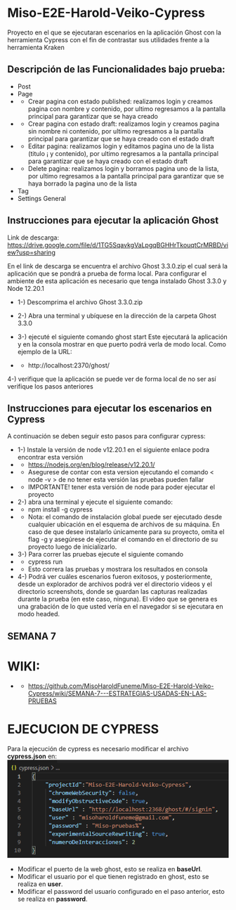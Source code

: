 # Miso-E2E-Harold-Veiko-Cypress

Proyecto en el que se ejecutaran escenarios en la aplicación Ghost con la herramienta Cypress con el fin de contrastar sus utilidades frente a la herramienta Kraken


## Descripción de las Funcionalidades bajo prueba:

- Post
- Page
- - Crear pagina con estado published: realizamos login y creamos pagina con nombre y contenido, por ultimo regresamos a la pantalla principal para garantizar que se haya creado
- - Crear pagina con estado draft: realizamos login y creamos pagina sin nombre ni contenido, por ultimo regresamos a la pantalla principal para garantizar que se haya creado  con el estado draft
- - Editar pagina: realizamos login y editamos pagina uno de la lista (titulo ¡ y contenido), por ultimo regresamos a la pantalla principal para garantizar que se haya creado  con el estado draft
- - Delete pagina: realizamos login y borramos pagina uno de la lista, por ultimo regresamos a la pantalla principal para garantizar que se haya borrado la pagina uno de la lista
- Tag
- Settings General


## Instrucciones para ejecutar la aplicación Ghost

Link de descarga: https://drive.google.com/file/d/1TG5SqavkgVaLpgqBGHHrTkouqtCrMRBD/view?usp=sharing

En el link de descarga se encuentra el archivo Ghost 3.3.0.zip el cual será la aplicación que se pondrá a prueba de forma local.
Para configurar el ambiente de esta aplicación es necesario que tenga instalado Ghost 3.3.0 y Node 12.20.1

- 1-) Descomprima el archivo Ghost 3.3.0.zip
- 2-) Abra una terminal y ubíquese en la dirección de la carpeta Ghost 3.3.0
- 3-) ejecuté el siguiente comando
ghost start
Este ejecutará la aplicación y en la consola mostrar en que puerto podrá verla de modo local. Como ejemplo de la URL:

- - http://localhost:2370/ghost/

4-) verifique que la aplicación se puede ver de forma local de no ser así verifique los pasos anteriores


## Instrucciones para ejecutar los escenarios en Cypress

A continuación se deben seguir esto pasos para configurar cypress:

- 1-) Instale la versión de node v12.20.1 en el siguiente enlace podra encontrar esta versión
- - https://nodejs.org/en/blog/release/v12.20.1/
- - Asegurese de contar con esta version ejecutando el comando < node -v > de no tener esta versión las pruebas pueden fallar
- - IMPORTANTE! tener esta versión de node para poder ejecutar el proyecto
- 2-) abra una terminal y ejecute el siguiente comando:
- - npm install -g cypress
- - Nota: el comando de instalación global puede ser ejecutado desde cualquier ubicación en el esquema de archivos de su máquina. En caso de que desee instalarlo únicamente para su proyecto, omita el flag -g y asegúrese de ejecutar el comando en el directorio de su proyecto luego de inicializarlo.
- 3-) Para correr las pruebas ejecute el siguiente comando
- - cypress run
- - Esto correra las pruebas y mostrara los resultados en consola
- 4-) Podrá ver cuáles escenarios fueron exitosos, y posteriormente, desde un explorador de archivos podrá ver el directorio videos y el directorio screenshots, donde se guardan las capturas realizadas durante la prueba (en este caso, ninguna). El video que se genera es una grabación de lo que usted vería en el navegador si se ejecutara en modo headed.


## SEMANA 7
# WIKI: 
- - https://github.com/MisoHaroldFuneme/Miso-E2E-Harold-Veiko-Cypress/wiki/SEMANA-7---ESTRATEGIAS-USADAS-EN-LAS-PRUEBAS

# EJECUCION DE CYPRESS
Para la ejecución de cypress es necesario modificar el archivo **cypress.json** en:
![Configuracion de cypress.json](https://github.com/MisoHaroldFuneme/Miso-E2E-Harold-Veiko-Cypress/blob/main/ConfigCypress.PNG)

- Modificar el puerto de la web ghost, esto se realiza en **baseUrl**.
- Modificar el usuario por el que tienen registrado en ghost, esto se realiza en **user**.
- Modificar el password del usuario configurado en el paso anterior, esto se realiza en **password**.


